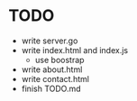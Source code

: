 # TODO

- write server.go
- write index.html and index.js
    - use boostrap
- write about.html
- write contact.html
- finish TODO.md

